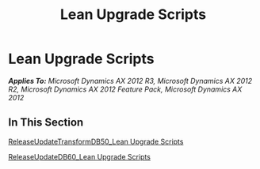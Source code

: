 ﻿---
title: Lean Upgrade Scripts
TOCTitle: Lean Upgrade Scripts
ms:assetid: 502685c5-63b4-40dc-ae26-682659e76d3e
ms:mtpsurl: https://msdn.microsoft.com/en-us/library/JJ685511(v=AX.60)
ms:contentKeyID: 49708216
ms.date: 05/18/2015
mtps_version: v=AX.60
---

# Lean Upgrade Scripts 


_**Applies To:** Microsoft Dynamics AX 2012 R3, Microsoft Dynamics AX 2012 R2, Microsoft Dynamics AX 2012 Feature Pack, Microsoft Dynamics AX 2012_

## In This Section

[ReleaseUpdateTransformDB50\_Lean Upgrade Scripts](releaseupdatetransformdb50-lean-upgrade-scripts.md)

[ReleaseUpdateDB60\_Lean Upgrade Scripts](releaseupdatedb60-lean-upgrade-scripts.md)

  



